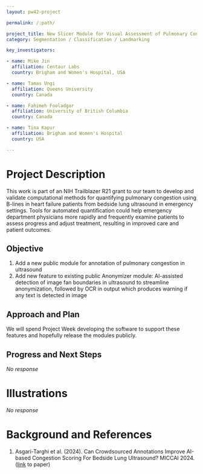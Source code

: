 ```yaml
---
layout: pw42-project

permalink: /:path/

project_title: New Slicer Module for Visual Assessment of Pulmonary Congestion from Ultrasound
category: Segmentation / Classification / Landmarking

key_investigators:

- name: Mike Jin
  affiliation: Centaur Labs
  country: Brigham and Women's Hospital, USA

- name: Tamas Ungi
  affiliation: Queens University
  country: Canada

- name: Fahimeh Fooladgar
  affiliation: University of British Columbia
  country: Canada

- name: Tina Kapur
  affiliation: Brigham and Women's Hospital
  country: USA

---
```


# Project Description

<!-- Add a short paragraph describing the project. -->


This work is part of an NIH Trailblazer R21 grant to our team to develop and validate computational methods for quantifying pulmonary congestion using B-lines in heart failure patients from bedside lung ultrasound in emergency settings. Tools for automated quantification could help emergency department physicians more rapidly and frequently examine patients to assess progress and adjust treatment, resulting in improved care and patient outcomes.



## Objective

<!-- Describe here WHAT you would like to achieve (what you will have as end result). -->


1. Add a new public module for annotation of pulmonary congestion in ultrasound
2. Add new feature to existing public Anonymizer module: AI-assisted detection of image fan boundaries in ultrasound to streamline anonymization, followed by OCR in output which produces warning if any text is detected in image



## Approach and Plan

<!-- Describe here HOW you would like to achieve the objectives stated above. -->


We will spend Project Week developing the software to support these features and hopefully release the modules publicly.



## Progress and Next Steps

<!-- Update this section as you make progress, describing of what you have ACTUALLY DONE.
     If there are specific steps that you could not complete then you can describe them here, too. -->


_No response_



# Illustrations

<!-- Add pictures and links to videos that demonstrate what has been accomplished. -->


_No response_



# Background and References

<!-- If you developed any software, include link to the source code repository.
     If possible, also add links to sample data, and to any relevant publications. -->


1. Asgari-Targhi et al. (2024).  Can Crowdsourced Annotations Improve AI-based Congestion Scoring For Bedside Lung Ultrasound?  MICCAI 2024.  ([link](https://papers.miccai.org/miccai-2024/paper/3582_paper.pdf) to paper)


